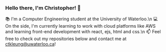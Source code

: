 ### Hello there, I'm Christopher! 🤠
 📚   I'm a Computer Engineering student at the University of Waterloo.\n
 💻   On the side, I'm currently learning to work with cloud platforms like AWS and learning front-end development with react, ejs, html and css.\n
 📫   Feel free to check out my repositories below and contact me at ctkleung@uwaterloo.ca!

<!--
Hello there, I'm Christopher! 🤠
📚   I'm a Computer Engineering student at the University of Waterloo.
🤚    On the side, I'm currently learning to work with cloud platforms like AWS.
📫   Feel free to check out my repositories below and contact me at ctkleung@uwaterloo.ca!
-->
